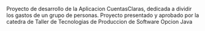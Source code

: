 Proyecto de desarrollo de la Aplicacion CuentasClaras, dedicada a dividir los gastos de un grupo de personas. Proyecto presentado y aprobado por la catedra de Taller de Tecnologias de
Produccion de Software Opcion Java
